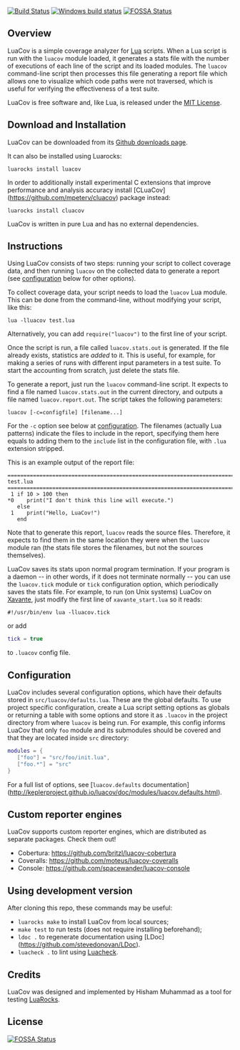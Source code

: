 [![Build Status](https://travis-ci.org/keplerproject/luacov.svg?branch=master)](https://travis-ci.org/keplerproject/luacov)
[![Windows build status](https://ci.appveyor.com/api/projects/status/dd9gk87cpkqo5s58?svg=true)](https://ci.appveyor.com/project/mpeterv/luacov)
[![FOSSA Status](https://app.fossa.io/api/projects/git%2Bgithub.com%2Fleonkuperman%2Fluacov.svg?type=shield)](https://app.fossa.io/projects/git%2Bgithub.com%2Fleonkuperman%2Fluacov?ref=badge_shield)

## Overview

LuaCov is a simple coverage analyzer for [Lua](http://www.lua.org) scripts.
When a Lua script is run with the `luacov` module loaded, it generates a stats
file with the number of executions of each line of the script and its loaded
modules. The `luacov` command-line script then processes this file generating
a report file which allows one to visualize which code paths were not
traversed, which is useful for verifying the effectiveness of a test suite.

LuaCov is free software and, like Lua, is released under the [MIT
License](http://www.lua.org/license.html).

## Download and Installation

LuaCov can be downloaded from its [Github downloads
page](https://github.com/keplerproject/luacov/releases).

It can also be installed using Luarocks:

```
luarocks install luacov
```

In order to additionally install experimental C extensions that improve
performance and analysis accuracy install [CLuaCov]
(https://github.com/mpeterv/cluacov) package instead:

```
luarocks install cluacov
```

LuaCov is written in pure Lua and has no external dependencies.

## Instructions

Using LuaCov consists of two steps: running your script to collect coverage
data, and then running `luacov` on the collected data to generate a report
(see [configuration](#configuration) below for other options).

To collect coverage data, your script needs to load the `luacov` Lua module.
This can be done from the command-line, without modifying your script, like
this:

    lua -lluacov test.lua

Alternatively, you can add `require("luacov")` to the first line of your
script.

Once the script is run, a file called `luacov.stats.out` is generated. If the
file already exists, statistics are _added_ to it. This is useful, for
example, for making a series of runs with different input parameters in a test
suite. To start the accounting from scratch, just delete the stats file.

To generate a report, just run the `luacov` command-line script. It expects to
find a file named `luacov.stats.out` in the current directory, and outputs a
file named `luacov.report.out`. The script takes the following parameters:

    luacov [-c=configfile] [filename...]

For the `-c` option see below at [configuration](#configuration). The filenames
(actually Lua patterns) indicate the files to include in the report, specifying
them here equals to adding them to the `include` list in the configuration
file, with `.lua` extension stripped.

This is an example output of the report file:

```
==============================================================================
test.lua
==============================================================================
 1 if 10 > 100 then
*0    print("I don't think this line will execute.")
   else
 1    print("Hello, LuaCov!")
   end
```

Note that to generate this report, `luacov` reads the source files. Therefore,
it expects to find them in the same location they were when the `luacov`
module ran (the stats file stores the filenames, but not the sources
themselves).

LuaCov saves its stats upon normal program termination. If your program is a
daemon -- in other words, if it does not terminate normally -- you can use the
`luacov.tick` module or `tick` configuration option, which periodically saves
the stats file. For example, to run (on Unix systems) LuaCov on
[Xavante](http://keplerproject.github.io/xavante/), just modify the first line
of `xavante_start.lua` so it reads:

```
#!/usr/bin/env lua -lluacov.tick
```

or add

```lua
tick = true
```

to `.luacov` config file.


## Configuration

LuaCov includes several configuration options, which have their defaults
stored in `src/luacov/defaults.lua`. These are the global defaults. To use
project specific configuration, create a Lua script setting options as globals
or returning a table with some options and store it as `.luacov` in the project
directory from where `luacov` is being run. For example, this config informs
LuaCov that only `foo` module and its submodules should be covered and that
they are located inside `src` directory:

```lua
modules = {
   ["foo"] = "src/foo/init.lua",
   ["foo.*"] = "src"
}
```

For a full list of options, see
[`luacov.defaults` documentation]
(http://keplerproject.github.io/luacov/doc/modules/luacov.defaults.html).

## Custom reporter engines

LuaCov supports custom reporter engines, which are distributed as separate
packages. Check them out!

* Cobertura: https://github.com/britzl/luacov-cobertura
* Coveralls: https://github.com/moteus/luacov-coveralls
* Console:   https://github.com/spacewander/luacov-console

## Using development version

After cloning this repo, these commands may be useful:

* `luarocks make` to install LuaCov from local sources;
* `make test` to run tests (does not require installing beforehand);
* `ldoc .` to regenerate documentation using [LDoc]
  (https://github.com/stevedonovan/LDoc).
* `luacheck .` to lint using [Luacheck](https://github.com/mpeterv/luacheck).

## Credits

LuaCov was designed and implemented by Hisham Muhammad as a tool for testing
[LuaRocks](https://luarocks.org/).


## License
[![FOSSA Status](https://app.fossa.io/api/projects/git%2Bgithub.com%2Fleonkuperman%2Fluacov.svg?type=large)](https://app.fossa.io/projects/git%2Bgithub.com%2Fleonkuperman%2Fluacov?ref=badge_large)